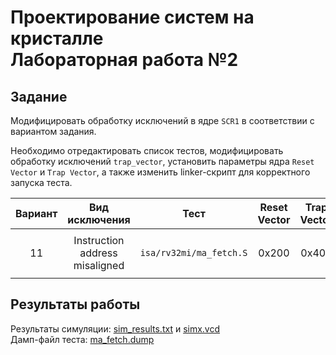 # Проектирование систем на кристалле <br> Лабораторная работа №2

## Задание

Модифицировать обработку исключений в ядре `SCR1` в соответствии с вариантом задания.

Необходимо отредактировать список тестов, модифицировать обработку исключений `trap_vector`, установить параметры ядра `Reset Vector` и `Trap Vector`, а также изменить linker-скрипт для корректного запуска теста.

Вариант | Вид исключения |  Тест  | Reset Vector | Trap Vector | Обработчик
:-----: |:-------------: | :----: | :----------: | :---------: | :--------:
11  | Instruction address misaligned | `isa/rv32mi/ma_fetch.S` | 0x200 | 0x400 | Вывод строки `misalign trap`

## Результаты работы

<!-- ![image](https://user-images.githubusercontent.com/110569071/208876923-a6ec0a95-069f-4ec2-ac74-edba44012d60.png) -->

Результаты симуляции: [sim_results.txt](sim_results.txt) и [simx.vcd](simx.vcd)  
Дамп-файл теста: [ma_fetch.dump](ma_fetch.dump)
